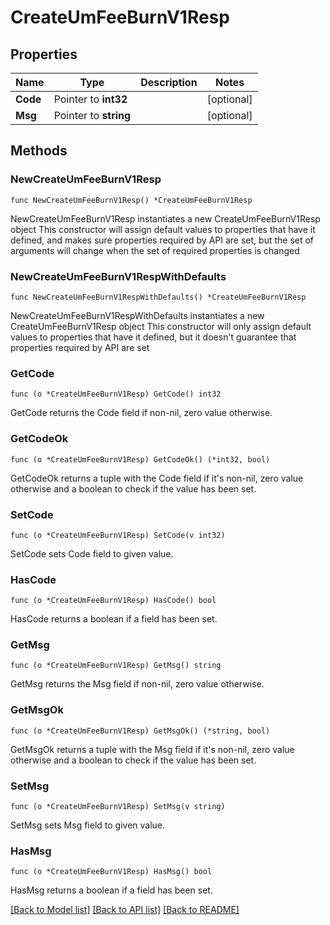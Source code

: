 # CreateUmFeeBurnV1Resp

## Properties

Name | Type | Description | Notes
------------ | ------------- | ------------- | -------------
**Code** | Pointer to **int32** |  | [optional] 
**Msg** | Pointer to **string** |  | [optional] 

## Methods

### NewCreateUmFeeBurnV1Resp

`func NewCreateUmFeeBurnV1Resp() *CreateUmFeeBurnV1Resp`

NewCreateUmFeeBurnV1Resp instantiates a new CreateUmFeeBurnV1Resp object
This constructor will assign default values to properties that have it defined,
and makes sure properties required by API are set, but the set of arguments
will change when the set of required properties is changed

### NewCreateUmFeeBurnV1RespWithDefaults

`func NewCreateUmFeeBurnV1RespWithDefaults() *CreateUmFeeBurnV1Resp`

NewCreateUmFeeBurnV1RespWithDefaults instantiates a new CreateUmFeeBurnV1Resp object
This constructor will only assign default values to properties that have it defined,
but it doesn't guarantee that properties required by API are set

### GetCode

`func (o *CreateUmFeeBurnV1Resp) GetCode() int32`

GetCode returns the Code field if non-nil, zero value otherwise.

### GetCodeOk

`func (o *CreateUmFeeBurnV1Resp) GetCodeOk() (*int32, bool)`

GetCodeOk returns a tuple with the Code field if it's non-nil, zero value otherwise
and a boolean to check if the value has been set.

### SetCode

`func (o *CreateUmFeeBurnV1Resp) SetCode(v int32)`

SetCode sets Code field to given value.

### HasCode

`func (o *CreateUmFeeBurnV1Resp) HasCode() bool`

HasCode returns a boolean if a field has been set.

### GetMsg

`func (o *CreateUmFeeBurnV1Resp) GetMsg() string`

GetMsg returns the Msg field if non-nil, zero value otherwise.

### GetMsgOk

`func (o *CreateUmFeeBurnV1Resp) GetMsgOk() (*string, bool)`

GetMsgOk returns a tuple with the Msg field if it's non-nil, zero value otherwise
and a boolean to check if the value has been set.

### SetMsg

`func (o *CreateUmFeeBurnV1Resp) SetMsg(v string)`

SetMsg sets Msg field to given value.

### HasMsg

`func (o *CreateUmFeeBurnV1Resp) HasMsg() bool`

HasMsg returns a boolean if a field has been set.


[[Back to Model list]](../README.md#documentation-for-models) [[Back to API list]](../README.md#documentation-for-api-endpoints) [[Back to README]](../README.md)


